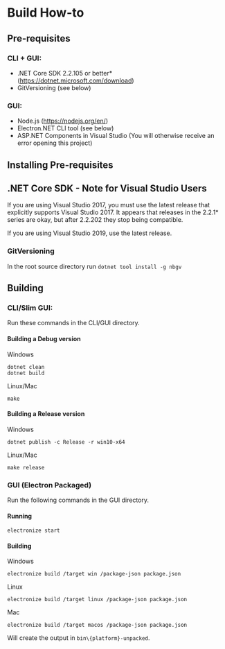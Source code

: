 # Build How-to

## Pre-requisites

### CLI + GUI:
- .NET Core SDK 2.2.105 or better* (https://dotnet.microsoft.com/download)
- GitVersioning (see below)

### GUI: 
- Node.js (https://nodejs.org/en/)
- Electron.NET CLI tool (see below)
- ASP.NET Components in Visual Studio (You will otherwise receive an error opening this project)

## Installing Pre-requisites

## .NET Core SDK - Note for Visual Studio Users
If you are using Visual Studio 2017, you must use the latest release that explicitly supports Visual Studio 2017.  It appears that releases in the 2.2.1* series are okay, but after 2.2.202 they stop being compatible.

If you are using Visual Studio 2019, use the latest release.

### GitVersioning
In the root source directory run ```dotnet tool install -g nbgv```

## Building

### CLI/Slim GUI:
Run these commands in the CLI/GUI directory.

#### Building a Debug version

Windows
```
dotnet clean
dotnet build
```

Linux/Mac
```
make
```

#### Building a Release version

Windows
```
dotnet publish -c Release -r win10-x64
```

Linux/Mac
```
make release
```

### GUI (Electron Packaged)

Run the following commands in the GUI directory.

#### Running

```
electronize start
```

#### Building

Windows
```
electronize build /target win /package-json package.json
```

Linux
```
electronize build /target linux /package-json package.json
```

Mac
```
electronize build /target macos /package-json package.json
```

Will create the output in ```bin\{platform}-unpacked```.
